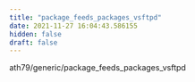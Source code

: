 ```yaml
---
title: "package_feeds_packages_vsftpd"
date: 2021-11-27 16:04:43.586155
hidden: false
draft: false
---
```


ath79/generic/package_feeds_packages_vsftpd

